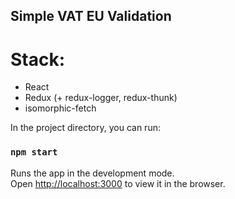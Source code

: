 ## Simple VAT EU Validation

# Stack:

- React
- Redux (+ redux-logger, redux-thunk)
- isomorphic-fetch

In the project directory, you can run:

### `npm start`

Runs the app in the development mode.<br>
Open [http://localhost:3000](http://localhost:3000) to view it in the browser.
